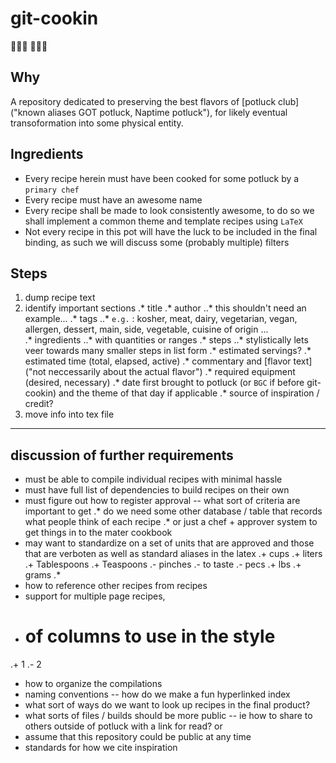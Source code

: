 # git-cookin
:man_cook::dash:
:woman_cook::dash:

## Why 

A repository dedicated to preserving the best flavors of 
[potluck club]("known aliases GOT potluck, Naptime potluck"),
for likely eventual transoformation into some physical entity.

## Ingredients

* Every recipe herein must have been cooked for some potluck by a `primary chef`
* Every recipe must have an awesome name 
* Every recipe shall be made to look consistently awesome, to do so we shall implement a common theme and template recipes using `LaTeX` 
* Not every recipe in this pot will have the luck 
to be included in the final binding, as such we will discuss some (probably multiple) filters

## Steps

1. dump recipe text
1. identify important sections
.* title
.* author
..* this shouldn't need an example...
.* tags
..* `e.g.` : kosher, meat, dairy, vegetarian, vegan, allergen, dessert, main, side, vegetable, cuisine of origin ...  
.* ingredients
..* with quantities or ranges 
.* steps
..* stylistically lets veer towards many smaller steps in list form
.* estimated servings?
.* estimated time (total, elapsed, active)
.* commentary and [flavor text]("not neccessarily about the actual flavor")
.* required equipment (desired, necessary)
.* date first brought to potluck (or `BGC` if before git-cookin) and the theme of that day if applicable
.* source of inspiration / credit?
1. move info into tex file 

--- 

## discussion of further requirements
* must be able to compile individual recipes with minimal hassle
* must have full list of dependencies to build recipes on their own
* must figure out how to register approval -- what sort of criteria are important to get 
.* do we need some other database / table that records what people think of each recipe
.* or just a chef + approver system to get things in to the mater cookbook 
* may want to standardize on a set of units that are approved and those that are verboten as well as standard aliases in the latex
.+ cups
.+ liters
.+ Tablespoons
.+ Teaspoons
.- pinches
.- to taste
.- pecs
.+ lbs
.+ grams
.* 
* how to reference other recipes from recipes
* support for multiple page recipes, 
* # of columns to use in the style
.+ 1
.- 2
* how to organize the compilations 
* naming conventions -- how do we make a fun hyperlinked index 
* what sort of ways do we want to look up recipes in the final product?
* what sorts of files / builds should be more public -- ie how to share to others outside of potluck with a link for read? or 
* assume that this repository could be public at any time
* standards for how we cite inspiration 
